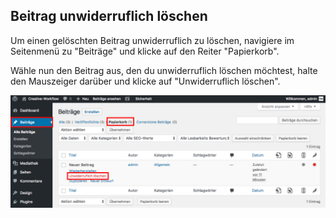## Beitrag unwiderruflich löschen

Um einen gelöschten Beitrag unwiderruflich zu löschen, navigiere im Seitenmenü zu "Beiträge" und klicke auf den Reiter "Papierkorb".

Wähle nun den Beitrag aus, den du unwiderruflich löschen möchtest, halte den Mauszeiger darüber und klicke auf "Unwiderruflich löschen".

![image](./assets/really_delete.jpg)
